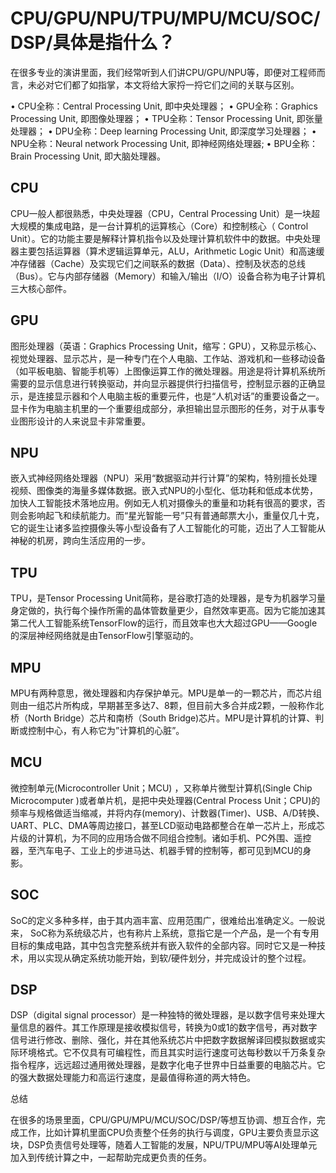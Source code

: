 # CPU/GPU/NPU/TPU/MPU/MCU/SOC/DSP/具体是指什么？

在很多专业的演讲里面，我们经常听到人们讲CPU/GPU/NPU等，即便对工程师而言，未必对它们都了如指掌，本文将给大家捋一捋它们之间的关联与区别。


• CPU全称：Central Processing Unit, 即中央处理器；
• GPU全称：Graphics Processing Unit, 即图像处理器；
• TPU全称：Tensor Processing Unit, 即张量处理器；
• DPU全称：Deep learning Processing Unit, 即深度学习处理器；
• NPU全称：Neural network Processing Unit, 即神经网络处理器;
• BPU全称：Brain Processing Unit, 即大脑处理器。

## CPU

CPU一般人都很熟悉，中央处理器（CPU，Central Processing Unit）是一块超大规模的集成电路，是一台计算机的运算核心（Core）和控制核心（ Control Unit）。它的功能主要是解释计算机指令以及处理计算机软件中的数据。中央处理器主要包括运算器（算术逻辑运算单元，ALU，Arithmetic Logic Unit）和高速缓冲存储器（Cache）及实现它们之间联系的数据（Data）、控制及状态的总线（Bus）。它与内部存储器（Memory）和输入/输出（I/O）设备合称为电子计算机三大核心部件。

## GPU

图形处理器（英语：Graphics Processing Unit，缩写：GPU），又称显示核心、视觉处理器、显示芯片，是一种专门在个人电脑、工作站、游戏机和一些移动设备（如平板电脑、智能手机等）上图像运算工作的微处理器。用途是将计算机系统所需要的显示信息进行转换驱动，并向显示器提供行扫描信号，控制显示器的正确显示，是连接显示器和个人电脑主板的重要元件，也是“人机对话”的重要设备之一。显卡作为电脑主机里的一个重要组成部分，承担输出显示图形的任务，对于从事专业图形设计的人来说显卡非常重要。

## NPU

嵌入式神经网络处理器（NPU）采用“数据驱动并行计算”的架构，特别擅长处理视频、图像类的海量多媒体数据。嵌入式NPU的小型化、低功耗和低成本优势，加快人工智能技术落地应用。例如无人机对摄像头的重量和功耗有很高的要求，否则会影响起飞和续航能力。而“星光智能一号”只有普通邮票大小，重量仅几十克，它的诞生让诸多监控摄像头等小型设备有了人工智能化的可能，迈出了人工智能从神秘的机房，跨向生活应用的一步。

## TPU

TPU，是Tensor Processing Unit简称，是谷歌打造的处理器，是专为机器学习量身定做的，执行每个操作所需的晶体管数量更少，自然效率更高。因为它能加速其第二代人工智能系统TensorFlow的运行，而且效率也大大超过GPU——Google的深层神经网络就是由TensorFlow引擎驱动的。

## MPU

MPU有两种意思，微处理器和内存保护单元。MPU是单一的一颗芯片，而芯片组则由一组芯片所构成，早期甚至多达7、8颗，但目前大多合并成2颗，一般称作北桥（North Bridge）芯片和南桥（South Bridge)芯片。MPU是计算机的计算、判断或控制中心，有人称它为”计算机的心脏”。

## MCU

微控制单元(Microcontroller Unit；MCU) ，又称单片微型计算机(Single Chip Microcomputer )或者单片机，是把中央处理器(Central Process Unit；CPU)的频率与规格做适当缩减，并将内存(memory)、计数器(Timer)、USB、A/D转换、UART、PLC、DMA等周边接口，甚至LCD驱动电路都整合在单一芯片上，形成芯片级的计算机，为不同的应用场合做不同组合控制。诸如手机、PC外围、遥控器，至汽车电子、工业上的步进马达、机器手臂的控制等，都可见到MCU的身影。

## SOC

SoC的定义多种多样，由于其内涵丰富、应用范围广，很难给出准确定义。一般说来， SoC称为系统级芯片，也有称片上系统，意指它是一个产品，是一个有专用目标的集成电路，其中包含完整系统并有嵌入软件的全部内容。同时它又是一种技术，用以实现从确定系统功能开始，到软/硬件划分，并完成设计的整个过程。

## DSP

DSP（digital signal processor）是一种独特的微处理器，是以数字信号来处理大量信息的器件。其工作原理是接收模拟信号，转换为0或1的数字信号，再对数字信号进行修改、删除、强化，并在其他系统芯片中把数字数据解译回模拟数据或实际环境格式。它不仅具有可编程性，而且其实时运行速度可达每秒数以千万条复杂指令程序，远远超过通用微处理器，是数字化电子世界中日益重要的电脑芯片。它的强大数据处理能力和高运行速度，是最值得称道的两大特色。

总结

在很多的场景里面，CPU/GPU/MPU/MCU/SOC/DSP/等想互协调、想互合作，完成工作，比如计算机里面CPU负责整个任务的执行与调度，GPU主要负责显示这块，DSP负责信号处理等，随着人工智能的发展，NPU/TPU/MPU等AI处理单元加入到传统计算之中，一起帮助完成更负责的任务。


